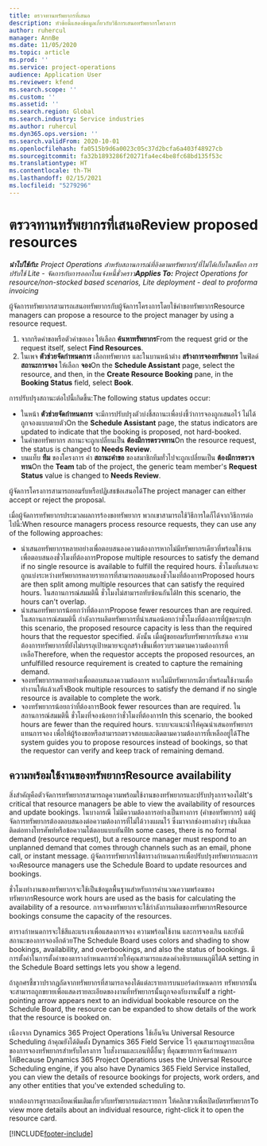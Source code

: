 ```yaml
---
title: ตรวจทานทรัพยากรที่เสนอ
description: หัวข้อนี้แสดงข้อมูลเกี่ยวกับวิธีการเสนอทรัพยากรโครงการ
author: ruhercul
manager: AnnBe
ms.date: 11/05/2020
ms.topic: article
ms.prod: ''
ms.service: project-operations
audience: Application User
ms.reviewer: kfend
ms.search.scope: ''
ms.custom: ''
ms.assetid: ''
ms.search.region: Global
ms.search.industry: Service industries
ms.author: ruhercul
ms.dyn365.ops.version: ''
ms.search.validFrom: 2020-10-01
ms.openlocfilehash: fa0515b9d6a0023c05c37d2bcfa6a403f48927cb
ms.sourcegitcommit: fa32b1893286f20271fa4ec4be8fc68bd135f53c
ms.translationtype: HT
ms.contentlocale: th-TH
ms.lasthandoff: 02/15/2021
ms.locfileid: "5279296"
---
```

# <a name="review-proposed-resources"></a><span data-ttu-id="bd15c-103">ตรวจทานทรัพยากรที่เสนอ</span><span class="sxs-lookup"><span data-stu-id="bd15c-103">Review proposed resources</span></span>

<span data-ttu-id="bd15c-104">_**นำไปใช้กับ:** Project Operations สำหรับสถานการณ์ที่อิงตามทรัพยากร/ที่ไม่ได้เก็บในสต็อก การปรับใช้ Lite - จัดการกับการออกใบแจ้งหนี้ชั่วคราว_</span><span class="sxs-lookup"><span data-stu-id="bd15c-104">_**Applies To:** Project Operations for resource/non-stocked based scenarios, Lite deployment - deal to proforma invoicing_</span></span>

<span data-ttu-id="bd15c-105">ผู้จัดการทรัพยากรสามารถเสนอทรัพยากรกับผู้จัดการโครงการโดยใช้คำขอทรัพยากร</span><span class="sxs-lookup"><span data-stu-id="bd15c-105">Resource managers can propose a resource to the project manager by using a resource request.</span></span>

1. <span data-ttu-id="bd15c-106">จากกริดคำขอหรือตัวคำขอเอง ให้เลือก **ค้นหาทรัพยากร**</span><span class="sxs-lookup"><span data-stu-id="bd15c-106">From the request grid or the request itself, select **Find Resources**.</span></span>
2. <span data-ttu-id="bd15c-107">ในเพจ **ตัวช่วยจัดกำหนดการ** เลือกทรัพยากร และในบานหน้าต่าง **สร้างการจองทรัพยากร** ในฟิลด์ **สถานะการจอง** ให้เลือก **จอง**</span><span class="sxs-lookup"><span data-stu-id="bd15c-107">On the **Schedule Assistant** page, select the resource, and then, in the **Create Resource Booking** pane, in the **Booking Status** field, select **Book**.</span></span>

<span data-ttu-id="bd15c-108">การปรับปรุงสถานะต่อไปนี้เกิดขึ้น:</span><span class="sxs-lookup"><span data-stu-id="bd15c-108">The following status updates occur:</span></span>

- <span data-ttu-id="bd15c-109">ในหน้า **ตัวช่วยจัดกำหนดการ** จะมีการปรับปรุงตัวบ่งชี้สถานะเพื่อบ่งชี้ว่าการจองถูกเสนอไว้ ไม่ได้ถูกจองแบบตายตัว</span><span class="sxs-lookup"><span data-stu-id="bd15c-109">On the **Schedule Assistant** page, the status indicators are updated to indicate that the booking is proposed, not hard-booked.</span></span>
- <span data-ttu-id="bd15c-110">ในคำขอทรัพยากร สถานะจะถูกเปลี่ยนเป็น **ต้องมีการตรวจทาน**</span><span class="sxs-lookup"><span data-stu-id="bd15c-110">On the resource request, the status is changed to **Needs Review**.</span></span>
- <span data-ttu-id="bd15c-111">บนแท็บ **ทีม** ของโครงการ ค่า **สถานะคำขอ** ของสมาชิกทีมทั่วไปจะถูกเปลี่ยนเป็น **ต้องมีการตรวจทาน**</span><span class="sxs-lookup"><span data-stu-id="bd15c-111">On the **Team** tab of the project, the generic team member's **Request Status** value is changed to **Needs Review**.</span></span>

<span data-ttu-id="bd15c-112">ผู้จัดการโครงการสามารถยอมรับหรือปฏิเสธข้อเสนอได้</span><span class="sxs-lookup"><span data-stu-id="bd15c-112">The project manager can either accept or reject the proposal.</span></span>

<span data-ttu-id="bd15c-113">เมื่อผู้จัดการทรัพยากรประมวลผลการร้องขอทรัพยากร พวกเขาสามารถใช้วิธีการใดก็ได้จากวิธีการต่อไปนี้:</span><span class="sxs-lookup"><span data-stu-id="bd15c-113">When resource managers process resource requests, they can use any of the following approaches:</span></span>

- <span data-ttu-id="bd15c-114">นำเสนอทรัพยากรหลายอย่างเพื่อตอบสนองความต้องการหากไม่มีทรัพยากรเดียวที่พร้อมใช้งานเพื่อตอบสนองชั่วโมงที่ต้องการ</span><span class="sxs-lookup"><span data-stu-id="bd15c-114">Propose multiple resources to satisfy the demand if no single resource is available to fulfill the required hours.</span></span> <span data-ttu-id="bd15c-115">ชั่วโมงที่เสนอจะถูกแบ่งระหว่างทรัพยากรหลายรายการที่สามารถตอบสนองชั่วโมงที่ต้องการ</span><span class="sxs-lookup"><span data-stu-id="bd15c-115">Proposed hours are then split among multiple resources that can satisfy the required hours.</span></span> <span data-ttu-id="bd15c-116">ในสถานการณ์สมมตินี้ ชั่วโมงไม่สามารถทับซ้อนกันได้</span><span class="sxs-lookup"><span data-stu-id="bd15c-116">In this scenario, the hours can't overlap.</span></span>
- <span data-ttu-id="bd15c-117">นำเสนอทรัพยากรน้อยกว่าที่ต้องการ</span><span class="sxs-lookup"><span data-stu-id="bd15c-117">Propose fewer resources than are required.</span></span> <span data-ttu-id="bd15c-118">ในสถานการณ์สมมตินี้ กำลังการผลิตทรัพยากรที่นำเสนอน้อยกว่าชั่วโมงที่ต้องการที่ผู้ขอระบุ</span><span class="sxs-lookup"><span data-stu-id="bd15c-118">In this scenario, the proposed resource capacity is less than the required hours that the requestor specified.</span></span> <span data-ttu-id="bd15c-119">ดังนั้น เมื่อผู้ขอยอมรับทรัพยากรที่เสนอ ความต้องการทรัพยากรที่ยังไม่บรรลุเป้าหมายจะถูกสร้างขึ้นเพื่อรวบรวมตามความต้องการที่เหลือ</span><span class="sxs-lookup"><span data-stu-id="bd15c-119">Therefore, when the requestor accepts the proposed resources, an unfulfilled resource requirement is created to capture the remaining demand.</span></span>
- <span data-ttu-id="bd15c-120">จองทรัพยากรหลายอย่างเพื่อตอบสนองความต้องการ หากไม่มีทรัพยากรเดียวที่พร้อมใช้งานเพื่อทำงานให้แล้วเสร็จ</span><span class="sxs-lookup"><span data-stu-id="bd15c-120">Book multiple resources to satisfy the demand if no single resource is available to complete the work.</span></span>
- <span data-ttu-id="bd15c-121">จองทรัพยากรน้อยกว่าที่ต้องการ</span><span class="sxs-lookup"><span data-stu-id="bd15c-121">Book fewer resources than are required.</span></span> <span data-ttu-id="bd15c-122">ในสถานการณ์สมมตินี้ ชั่วโมงที่จองน้อยกว่าชั่วโมงที่ต้องการ</span><span class="sxs-lookup"><span data-stu-id="bd15c-122">In this scenario, the booked hours are fewer than the required hours.</span></span> <span data-ttu-id="bd15c-123">ระบบจะแนะนำให้คุณนำเสนอทรัพยากรแทนการจอง เพื่อให้ผู้ร้องขอหรือสามารถตรวจสอบและติดตามความต้องการที่เหลืออยู่ได้</span><span class="sxs-lookup"><span data-stu-id="bd15c-123">The system guides you to propose resources instead of bookings, so that the requestor can verify and keep track of remaining demand.</span></span>

## <a name="resource-availability"></a><span data-ttu-id="bd15c-124">ความพร้อมใช้งานของทรัพยากร</span><span class="sxs-lookup"><span data-stu-id="bd15c-124">Resource availability</span></span>

<span data-ttu-id="bd15c-125">สิ่งสำคัญคือตัวจัดการทรัพยากรสามารถดูความพร้อมใช้งานของทรัพยากรและปรับปรุงการจองได้</span><span class="sxs-lookup"><span data-stu-id="bd15c-125">It's critical that resource managers be able to view the availability of resources and update bookings.</span></span> <span data-ttu-id="bd15c-126">ในบางกรณี ไม่มีความต้องการอย่างเป็นทางการ (คำขอทรัพยากร) แต่ผู้จัดการทรัพยากรต้องตอบสนองต่อความต้องการที่ไม่ได้วางแผนไว้ ซึ่งมาจากช่องทางต่างๆ เช่นอีเมล ติดต่อทางโทรศัพท์หรือข้อความโต้ตอบแบบทันที</span><span class="sxs-lookup"><span data-stu-id="bd15c-126">In some cases, there is no formal demand (resource request), but a resource manager must respond to an unplanned demand that comes through channels such as an email, phone call, or instant message.</span></span> <span data-ttu-id="bd15c-127">ผู้จัดการทรัพยากรใช้ตารางกำหนดการเพื่อปรับปรุงทรัพยากรและการจอง</span><span class="sxs-lookup"><span data-stu-id="bd15c-127">Resource managers use the Schedule Board to update resources and bookings.</span></span>

<span data-ttu-id="bd15c-128">ชั่วโมงทำงานของทรัพยากรจะใช้เป็นข้อมูลพื้นฐานสำหรับการคำนวณความพร้อมของทรัพยากร</span><span class="sxs-lookup"><span data-stu-id="bd15c-128">Resource work hours are used as the basis for calculating the availability of a resource.</span></span> <span data-ttu-id="bd15c-129">การจองทรัพยากรจะใช้กำลังการผลิตของทรัพยากร</span><span class="sxs-lookup"><span data-stu-id="bd15c-129">Resource bookings consume the capacity of the resources.</span></span>

<span data-ttu-id="bd15c-130">ตารางกำหนดการจะใช้สีและแรเงาเพื่อแสดงการจอง ความพร้อมใช้งาน และการจองเกิน และยังมีสถานะของการจองอีกด้วย</span><span class="sxs-lookup"><span data-stu-id="bd15c-130">The Schedule Board uses colors and shading to show bookings, availability, and overbookings, and also the status of bookings.</span></span> <span data-ttu-id="bd15c-131">มีการตั้งค่าในการตั้งค่าของตารางกำหนดการช่วยให้คุณสามารถแสดงคำอธิบายแผนภูมิได้</span><span class="sxs-lookup"><span data-stu-id="bd15c-131">A setting in the Schedule Board settings lets you show a legend.</span></span>

<span data-ttu-id="bd15c-132">ถ้าลูกศรชี้ขวาปรากฏถัดจากทรัพยากรที่สามารถจองได้แต่ละรายการบนบอร์ดกำหนดการ ทรัพยากรนั้นจะสามารถถูกขยายเพื่อแสดงรายละเอียดของงานที่ทรัพยากรนั้นถูกจองกับงานนั้น</span><span class="sxs-lookup"><span data-stu-id="bd15c-132">If a right-pointing arrow appears next to an individual bookable resource on the Schedule Board, the resource can be expanded to show details of the work that the resource is booked on.</span></span>

<span data-ttu-id="bd15c-133">เนืองจาก Dynamics 365 Project Operations ใช้เอ็นจิน Universal Resource Scheduling ถ้าคุณยังได้ติดตั้ง Dynamics 365 Field Service ไว้ คุณสามารถดูรายละเอียดของการจองทรัพยากรสำหรับโครงการ ใบสั่งงานและเอนทิตี้อื่นๆ ที่คุณขยายการจัดกำหนดการให้</span><span class="sxs-lookup"><span data-stu-id="bd15c-133">Because Dynamics 365 Project Operations uses the Universal Resource Scheduling engine, if you also have Dynamics 365 Field Service installed, you can view the details of resource bookings for projects, work orders, and any other entities that you've extended scheduling to.</span></span>

<span data-ttu-id="bd15c-134">หากต้องการดูรายละเอียดเพิ่มเติมเกี่ยวกับทรัพยากรแต่ละรายการ ให้คลิกขวาเพื่อเปิดบัตรทรัพยากร</span><span class="sxs-lookup"><span data-stu-id="bd15c-134">To view more details about an individual resource, right-click it to open the resource card.</span></span>



[!INCLUDE[footer-include](../includes/footer-banner.md)]